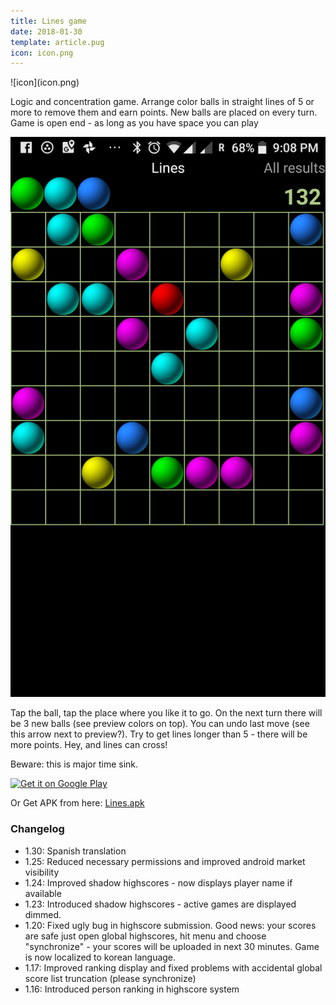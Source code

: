 ```yaml
---
title: Lines game
date: 2018-01-30
template: article.pug
icon: icon.png
---
```






<span class="icon">
![icon](icon.png)
</span>

Logic and concentration game. Arrange color balls in straight lines of 5 
or more to remove them and earn points. New balls are placed on every turn. 
Game is open end - as long as you have space you can play

<span class="more"></span>

![Screenshot](screenshot.png)

Tap the ball,  tap the place where you like it to go. On the next turn there will be 3 new balls (see preview colors on top). 
You can undo last move (see this arrow next to preview?).  Try to get  lines longer than 5 - there will be more points.  Hey, and lines can cross!

Beware: this is major time sink. 


<a href='https://play.google.com/store/apps/details?id=de.pribluda.games.android.lines&pcampaignid=MKT-Other-global-all-co-prtnr-py-PartBadge-Mar2515-1'><img alt='Get it on Google Play' src='https://play.google.com/intl/en_us/badges/images/generic/en_badge_web_generic.png'/></a>


Or Get APK from here: [Lines.apk](lines.apk)



### Changelog

 - 1.30: Spanish translation
 - 1.25: Reduced necessary permissions and improved android market visibility
 - 1.24: Improved shadow highscores - now displays player name if available
 - 1.23: Introduced shadow highscores - active games are displayed dimmed. 
 - 1.20: Fixed ugly bug in highscore submission. Good news: your scores are safe just open global highscores,  hit menu and choose "synchronize" - your scores will be uploaded in next 30 minutes.  Game is now localized to korean language.
 - 1.17: Improved ranking display and fixed problems with accidental global score list truncation (please synchronize)
 - 1.16: Introduced person ranking in highscore system

 

